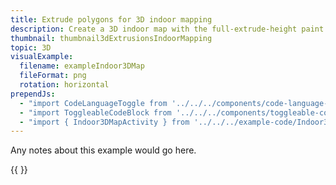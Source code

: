 ```yaml
---
title: Extrude polygons for 3D indoor mapping
description: Create a 3D indoor map with the full-extrude-height paint property
thumbnail: thumbnail3dExtrusionsIndoorMapping
topic: 3D
visualExample:
  filename: exampleIndoor3DMap
  fileFormat: png
  rotation: horizontal
prependJs:
  - "import CodeLanguageToggle from '../../../components/code-language-toggle'"
  - "import ToggleableCodeBlock from '../../../components/toggleable-code-block'"
  - "import { Indoor3DMapActivity } from '../../../example-code/Indoor3DMapActivity.js'"
---
```


Any notes about this example would go here. 

{{
  <CodeLanguageToggle />
  <ToggleableCodeBlock 
    codeSnippet={Indoor3DMapActivity}
  />
}}
